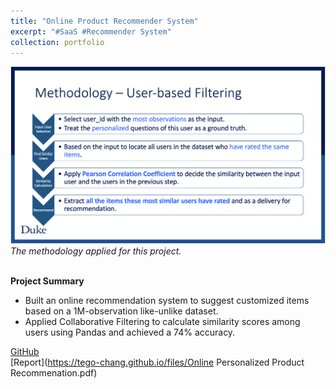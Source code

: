 ```yaml
---
title: "Online Product Recommender System"
excerpt: "#SaaS #Recommender System"
collection: portfolio
---
```


![RFM](/images/recommederSF.png)<br/>
*The methodology applied for this project.*<br/><br/>

**Project Summary**
* Built an online recommendation system to suggest customized items based on a 1M-observation like-unlike dataset.
* Applied Collaborative Filtering to calculate similarity scores among users using Pandas and achieved a 74% accuracy.

[GitHub](https://github.com/Tego-Chang/Online-Personalized-Product-Recommendation)<br/>
[Report](https://tego-chang.github.io/files/Online Personalized Product Recommenation.pdf)
